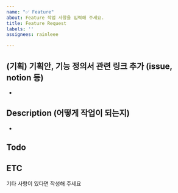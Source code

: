 ```yaml
---
name: "✅ Feature"
about: Feature 작업 사항을 입력해 주세요.
title: Feature Request
labels: ''
assignees: rainleee

---
```


## (기획) 기획안, 기능 정의서 관련 링크 추가 (issue, notion 등)
- [](url)

## Description (어떻게 작업이 되는지)
<!-- 설명을 작성해 주세요. -->
- 

## Todo

## ETC
기타 사항이 있다면 작성해 주세요
